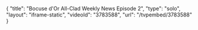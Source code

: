 {
    "title": "Bocuse d'Or All-Clad Weekly News Episode 2",
    "type": "solo",
    "layout": "iframe-static",
    "videoId": "3783588",
    "url": "\/tvpembed\/3783588"
}